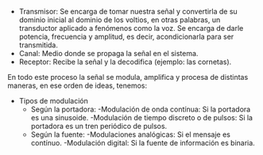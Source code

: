 - Transmisor: Se encarga de tomar nuestra señal y convertirla de su dominio inicial al dominio de los voltios, en otras palabras, un transductor aplicado a fenómenos como la voz. Se encarga de darle potencia, frecuencia y amplitud, es decir, acondicionarla para ser transmitida.
- Canal: Medio donde se propaga la señal en el sistema.
- Receptor: Recibe la señal y la decodifica (ejemplo: las cornetas).

En todo este proceso la señal se modula, amplifica y procesa de distintas maneras, en ese orden de ideas, tenemos:

- Tipos de modulación
	-  Según la portadora:
	-Modulación de onda contínua: Si la portadora es una sinusoide.
	-Modulación de tiempo discreto o de pulsos: Si la portadora es un tren periódico de pulsos.
	- Según la fuente:
	-Modulaciones analógicas: Si el mensaje es contínuo.
	-Modulación digital: Si la fuente de información es binaria.
	